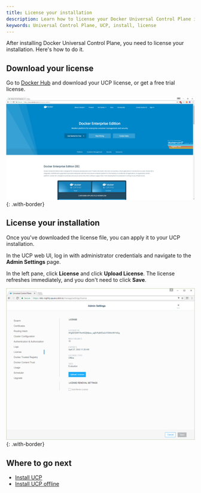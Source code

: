 ```yaml
---
title: License your installation
description: Learn how to license your Docker Universal Control Plane installation.
keywords: Universal Control Plane, UCP, install, license
---
```


After installing Docker Universal Control Plane, you need to license your
installation. Here's how to do it.

## Download your license

Go to [Docker Hub](https://www.docker.com/enterprise-edition) and
download your UCP license, or get a free trial license.

![](../../images/license-ucp-1.png){: .with-border}

## License your installation

Once you've downloaded the license file, you can apply it to your UCP
installation.

In the UCP web UI, log in with administrator credentials and
navigate to the **Admin Settings** page.

In the left pane, click **License** and click **Upload License**. The
license refreshes immediately, and you don't need to click **Save**.

![](../../images/license-ucp-2.png){: .with-border}

## Where to go next

* [Install UCP](../install/index.md)
* [Install UCP offline](../install/install-offline.md)
